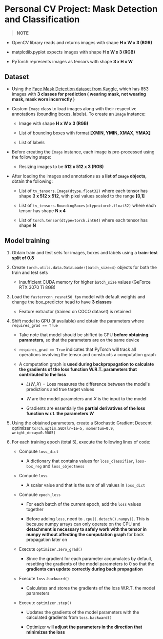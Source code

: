 # Personal CV Project: Mask Detection and Classification

>**NOTE**

- OpenCV library reads and returns images with shape **H x W x 3 (BGR)**

- matplotlib.pyplot expects images with shape **H x W x 3 (RGB)**

- PyTorch represents images as tensors with shape **3 x H x W**

## Dataset

- Using the [Face Mask Detection dataset from Kaggle](https://www.kaggle.com/datasets/andrewmvd/face-mask-detection), which has 853 images with **3 classes for prediction ( wearing mask, not wearing mask, mask worn incorrectly )**

- Custom `Image` class to load images along with their respective annotations (bounding boxes, labels). To create an `Image` instance:

    - Image with shape **H x W x 3 (RGB)**

    - List of bounding boxes with format **[XMIN, YMIN, XMAX, YMAX]**

    - List of labels

- Before creating the `Image` instance, each image is pre-processed using the following steps:

    - Resizing images to be **512 x 512 x 3 (RGB)**

- After loading the images and annotations as a **list of `Image` objects**, obtain the following:

    - List of `tv_tensors.Image(dtype.float32)` where each tensor has shape **3 x 512 x 512**, with pixel values scaled to the range **[0,1]**

    - List of `tv_tensors.BoundingBoxes(dtype=torch.float32)` where each tensor has shape **N x 4**

    - List of `torch.tensor(dtype=torch.int64)` where each tensor has shape **N**

## Model training

1. Obtain train and test sets for images, boxes and labels using a **train-test split of 0.8**

2. Create `torch.utils.data.DataLoader(batch_size=4)` objects for both the train and test sets

    - Insufficient CUDA memory for higher `batch_size` values (GeForce RTX 3070 Ti 8GB)

3. Load the `fasterrcnn_resnet50_fpn` model with default weights and change the box_predictor head to have **3 classes**

    - Feature extractor (trained on COCO dataset) is retained

4. Shift model to GPU (if available) and obtain the parameters where `requires_grad == True`

    - Take note that model should be shifted to GPU **before obtaining parameters**, so that the parameters are on the same device

    - `requires_grad == True` indicates that PyTorch will track all operations involving the tensor and constructs a computation graph

    - A computation graph is **used during backpropagation to calculate the gradients of the loss function W.R.T. parameters that contributed to the loss**

        - $L(W, X)=\text{Loss}$ measures the difference between the model's predictions and true target values

        - $W$ are the model parameters and $X$ is the input to the model

        - Gradients are essentially the **partial derivatives of the loss function w.r.t. the parameters $W$**

5. Using the obtained parameters, create a Stochastic Gradient Descent optimizer `torch.optim.SGD(lr=1e-5, momentum=0.9, weight_decay=0.0005)`

6. For each training epoch (total 5), execute the following lines of code:

    - Compute `loss_dict`

        - A dictionary that contains values for `loss_classifier`, `loss-box_reg` and `loss_objectness`

    - Compute `loss`

        - A scalar value and that is the sum of all values in `loss_dict`

    - Compute `epoch_loss`

        - For each batch of the current epoch, add the `loss` values together

        - Before adding `loss`, need to `.cpu().detach().numpy()`. This is because numpy arrays can only operate on the CPU and **detachment is necessary to safely work with the tensor in numpy without affecting the computation graph** for back propagation later on

    - Execute `optimizer.zero_grad()`

        - Since the gradient for each parameter accumulates by default, resetting the gradients of the model parameters to 0 so that the **gradients can update correctly during back propagation**

    - Execute `loss.backward()`

        - Calculates and stores the gradients of the loss W.R.T. the model parameters

    - Execute `optimizer.step()`

        - Updates the gradients of the model parameters with the calculated gradients from `loss.backward()`

        - Optimizer will **adjust the parameters in the direction that minimizes the loss**
